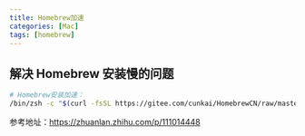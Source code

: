 ```yaml
---
title: Homebrew加速
categories: [Mac]
tags: [homebrew]
---
```


## 解决 Homebrew 安装慢的问题

``` bash
# Homebrew安装加速：
/bin/zsh -c "$(curl -fsSL https://gitee.com/cunkai/HomebrewCN/raw/master/Homebrew.sh)"
```

参考地址：<https://zhuanlan.zhihu.com/p/111014448>
